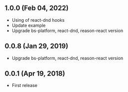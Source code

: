 ## 1.0.0 (Feb 04, 2022)

- Using of react-dnd hooks
- Update example
- Upgrade bs-platform, react-dnd, reason-react version
 
## 0.0.8 (Jan 29, 2019)

- Upgrade bs-platform, react-dnd, reason-react version

## 0.0.1 (Apr 19, 2018)

- First release
